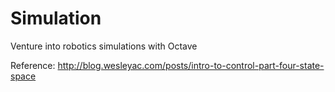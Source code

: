 # Simulation

Venture into robotics simulations with Octave

Reference: http://blog.wesleyac.com/posts/intro-to-control-part-four-state-space 
